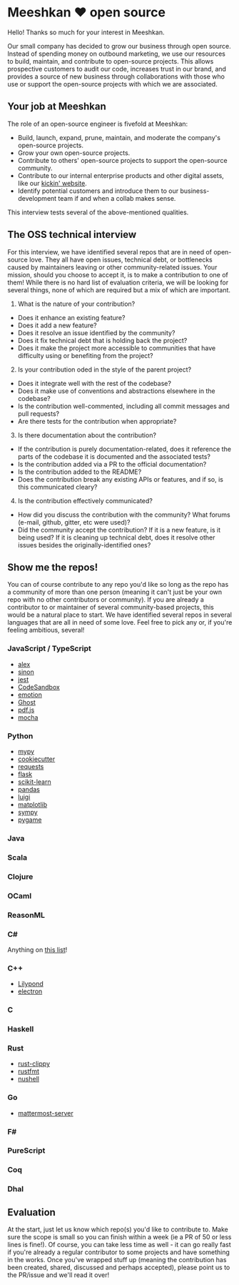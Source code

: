 # Meeshkan :heart: open source

Hello! Thanks so much for your interest in Meeshkan.

Our small company has decided to grow our business through open source. Instead of spending money on outbound marketing, we use our resources to build, maintain, and contribute to open-source projects. This allows prospective customers to audit our code, increases trust in our brand, and provides a source of new business through collaborations with those who use or support the open-source projects with which we are associated.

## Your job at Meeshkan

The role of an open-source engineer is fivefold at Meeshkan:

- Build, launch, expand, prune, maintain, and moderate the company's open-source projects.
- Grow your own open-source projects.
- Contribute to others' open-source projects to support the open-source community.
- Contribute to our internal enterprise products and other digital assets, like our [kickin' website](https://www.meeshkan.com).
- Identify potential customers and introduce them to our business-development team if and when a collab makes sense.

This interview tests several of the above-mentioned qualities.

## The OSS technical interview

For this interview, we have identified several repos that are in need of open-source love. They all have open issues, technical debt, or bottlenecks caused by maintainers leaving or other community-related issues. Your mission, should you choose to accept it, is to make a contribution to one of them! While there is no hard list of evaluation criteria, we will be looking for several things, none of which are required but a mix of which are important.

1. What is the nature of your contribution?
  + Does it enhance an existing feature?
  + Does it add a new feature?
  + Does it resolve an issue identified by the community?
  + Does it fix technical debt that is holding back the project?
  + Does it make the project more accessible to communities that have difficulty using or benefiting from the project?
2. Is your contribution oded in the style of the parent project?
  + Does it integrate well with the rest of the codebase?
  + Does it make use of conventions and abstractions elsewhere in the codebase?
  + Is the contribution well-commented, including all commit messages and pull requests?
  + Are there tests for the contribution when appropriate?
3. Is there documentation about the contribution?
  + If the contribution is purely documentation-related, does it reference the parts of the codebase it is documented and the associated tests?
  + Is the contribution added via a PR to the official documentation?
  + Is the contribution added to the README?
  + Does the contribution break any existing APIs or features, and if so, is this communicated cleary?
4. Is the contribution effectively communicated?
  + How did you discuss the contribution with the community? What forums (e-mail, github, gitter, etc were used)?
  + Did the community accept the contribution? If it is a new feature, is it being used? If it is cleaning up technical debt, does it resolve other issues besides the originally-identified ones?

## Show me the repos!

You can of course contribute to any repo you'd like so long as the repo has a community of more than one person (meaning it can't just be your own repo with no other contributors or community).  If you are already a contributor to or maintainer of several community-based projects, this would be a natural place to start. We have identified several repos in several languages that are all in need of some love. Feel free to pick any or, if you're feeling ambitious, several!

### JavaScript / TypeScript 

- [alex](https://github.com/get-alex/alex/)
- [sinon](https://github.com/sinonjs/sinon)
- [jest](https://github.com/facebook/jest)
- [CodeSandbox](https://github.com/codesandbox/)
- [emotion](https://github.com/emotion-js/emotion)
- [Ghost](https://github.com/TryGhost/Ghost/)
- [pdf.js](https://github.com/mozilla/pdf.js)
- [mocha](https://github.com/mochajs/mocha)

### Python

- [mypy](https://mypy.readthedocs.io/en/latest/)
- [cookiecutter](https://github.com/cookiecutter/cookiecutter)
- [requests](https://github.com/psf/requests)
- [flask](https://github.com/pallets/flask)
- [scikit-learn](https://github.com/scikit-learn)
- [pandas](https://github.com/pandas-dev/pandas)
- [luigi](https://github.com/spotify/luigi)
- [matplotlib](https://github.com/matplotlib/matplotlib)
- [sympy](https://github.com/sympy/sympy)
- [pygame](https://github.com/pygame/pygame)

### Java

### Scala

### Clojure

### OCaml

### ReasonML

### C#

Anything on [this list](https://github.com/thangchung/awesome-dotnet-core)!

### C++

- [Lilypond](http://lilypond.org/)
- [electron](https://github.com/electron/electron)

### C

### Haskell

### Rust

- [rust-clippy](https://github.com/rust-lang/rust-clippy)
- [rustfmt](https://github.com/rust-lang/rustfmt)
- [nushell](https://github.com/nushell/nushell)

### Go

- [mattermost-server](https://github.com/mattermost/mattermost-server)

### F#

### PureScript

### Coq

### Dhal

## Evaluation

At the start, just let us know which repo(s) you'd like to contribute to. Make sure the scope is small so you can finish within a week (ie a PR of 50 or less lines is fine!). Of course, you can take less time as well - it can go really fast if you're already a regular contributor to some projects and have something in the works.  Once you've wrapped stuff up (meaning the contribution has been created, shared, discussed and perhaps accepted), please point us to the PR/issue and we'll read it over!
